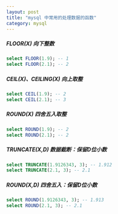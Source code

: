 ```yaml
---
layout: post
title: "mysql 中常用的处理数据的函数"
category: mysql 
---
```


##### FLOOR(X) 向下整数
```sql
select FLOOR(1.9); -- 1
select FLOOR(2.1); -- 2
```
##### CEIL(X)、CEILING(X) 向上取整
```sql
select CEIL(1.9); -- 2
select CEIL(2.1); -- 3
```
##### ROUND(X) 四舍五入取整
```sql
select ROUND(1.9); -- 2
select ROUND(2.1); -- 2
```
##### TRUNCATE(X,D) 数据截断：保留D位小数
```sql
select TRUNCATE(1.9126343, 3); -- 1.912
select TRUNCATE(2.1, 3); -- 2.1
```
##### ROUND(X,D) 四舍五入：保留D位小数
```sql
select ROUND(1.9126343, 3); -- 1.913
select ROUND(2.1, 3); -- 2.1
```

